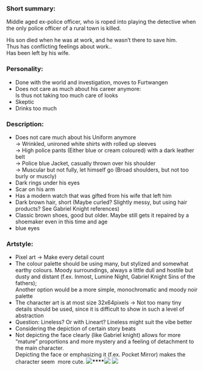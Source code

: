 ### Short summary:

Middle aged ex-police officer, who is roped into playing the detective when the only police officer of a rural town is killed.

His son died when he was at work, and he wasn’t there to save him.  
Thus has conflicting feelings about work..  
Has been left by his wife.

### Personality:

- Done with the world and investigation, moves to Furtwangen
- Does not care as much about his career anymore:  
    Is thus not taking too much care of looks
- Skeptic
- Drinks too much
    

### Description:

- Does not care much about his Uniform anymore  
    -> Wrinkled, unironed white shirts with rolled up sleeves  
    -> High police pants (Either blue or cream coloured) with a dark leather belt  
    -> Police blue Jacket, casually thrown over his shoulder  
    -> Muscular but not fully, let himself go (Broad shoulders, but not too burly or muscly)
- Dark rings under his eyes
- Scar on his arm
- Has a modern watch that was gifted from his wife that left him
- Dark brown hair, short (Maybe curled? Slightly messy, but using hair products? See Gabriel Knight references)
- Classic brown shoes, good but older. Maybe still gets it repaired by a shoemaker even in this time and age
- blue eyes

  

### Artstyle:

- Pixel art -> Make every detail count
- The colour palette should be using many, but stylized and somewhat earthy colours. Moody surroundings, always a little dull and hostile but dusty and distant (f.ex. Inmost, Lumine Night, Gabriel Knight Sins of the fathers);  
    Another option would be a more simple, monochromatic and moody noir palette
- The character art is at most size 32x64pixels -> Not too many tiny details should be used, since it is difficult to show in such a level of abstraction
- Question: Lineless? Or with Lineart? Lineless might suit the vibe better
- Considering the depiction of certain story beats
- Not depicting the face clearly (like Gabriel knight) allows for more “mature” proportions and more mystery and a feeling of detachment to the main character.  
    Depicting the face or emphasizing it (f.ex. Pocket Mirror) makes the character seem  more cute.
**![](https://lh7-rt.googleusercontent.com/docsz/AD_4nXdCgkwWy5t-OkXH-sV1ODRVDsepVwPqkmqS2WnCnreoO7ULhGTXo2E8PNMmSAYnt8XGfwBbr2RwvVBeVC9TEej0MYaTsi--En0CXsS7XH40Ufrei1OH0KXwvXGwpx5dm_E?key=elClCrsL3owi3_hQ8Q0szHih)****![](https://lh7-rt.googleusercontent.com/docsz/AD_4nXdXU8zHKeLX6LggqCRR1hzd6pwh5WCSl7yjU_nrHhlzl0NMBONvH9r_Wvww1gDzddA6V1sP4TODNRM7waMDEouzF_wLzhq76VHGqCpd-PykWBhTnhTeHBlSd_HD6sRrKY0?key=elClCrsL3owi3_hQ8Q0szHih)**
**![](https://lh7-rt.googleusercontent.com/docsz/AD_4nXc8LzEYBTWCFZaxLvlNzSW9j6sZWUFXlafMk4E0f508KvXfoyYtlvPAWvkswrAD3Dh5PMwcik0NXWvBjvn0pBVTmGPq6OKWQpAwm2b2o05_FDDgnTeOY-WcfriLf4evUxY?key=elClCrsL3owi3_hQ8Q0szHih)**